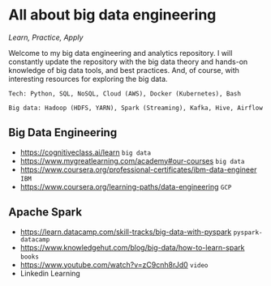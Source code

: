 # All about big data engineering 
*Learn, Practice, Apply*

Welcome to my big data engineering and analytics repository. I will constantly update the repository with the big data theory and hands-on knowledge of big data tools, and best practices. And, of course, with interesting resources for exploring the big data.

<!-- 
What data engineer should know:
Need to have an experience on Python (data science related, OOP), ETL (Extract, Transform, Load) process, data warehousing (Snowflake), Databases (MSSQL/Postgres/MySQL), SQL+ORM, REST/SOAP/GraphQL APIs, Django/Flask/FastAPI, Azure, AWS, Airflow, Big Data 

How to learn: google it, books, youtube, linkedin learning
Websites: cognitiveclass, mygreatlearning, coursera, datacamp, linkedin, orelly
-->
  
    Tech: Python, SQL, NoSQL, Cloud (AWS), Docker (Kubernetes), Bash

    Big data: Hadoop (HDFS, YARN), Spark (Streaming), Kafka, Hive, Airflow

## Big Data Engineering
- https://cognitiveclass.ai/learn `big data`
- https://www.mygreatlearning.com/academy#our-courses `big data`
- https://www.coursera.org/professional-certificates/ibm-data-engineer `IBM`
- https://www.coursera.org/learning-paths/data-engineering `GCP`

## Apache Spark
- https://learn.datacamp.com/skill-tracks/big-data-with-pyspark `pyspark-datacamp`
- https://www.knowledgehut.com/blog/big-data/how-to-learn-spark `books`
- https://www.youtube.com/watch?v=zC9cnh8rJd0 `video`
- Linkedin Learning
